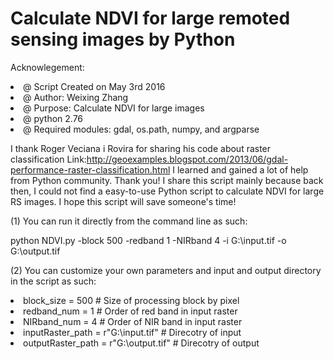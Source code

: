 # Calculate NDVI for large remoted sensing images by Python

Acknowlegement:
<li>   @ Script Created on May 3rd 2016</li>
<li>   @ Author: Weixing Zhang</li>
<li>   @ Purpose: Calculate NDVI for large images</li>
<li>   @ python 2.76</li>
<li>   @ Required modules: gdal, os.path, numpy, and argparse</li>


I thank Roger Veciana i Rovira for sharing his code about raster classification
Link:http://geoexamples.blogspot.com/2013/06/gdal-performance-raster-classification.html
I learned and gained a lot of help from Python community. Thank you!
I share this script mainly because back then, I could not find a easy-to-use Python script to
calculate NDVI for large RS images. I hope this script will save someone's time! 

(1) You can run it directly from the command line as such:

python NDVI.py -block 500 -redband 1 -NIRband 4 -i G:\input.tif -o G:\output.tif

(2) You can customize your own parameters and input and output directory in the script as such:
 
<li>   block_size = 500                     # Size of processing block by pixel</li>
<li>   redband_num = 1                      # Order of red band in input raster</li>
<li>   NIRband_num = 4                      # Order of NIR band in input raster</li>
<li>   inputRaster_path = r"G:\input.tif"   # Direcotry of input</li>
<li>   outputRaster_path = r"G:\output.tif" # Direcotry of output</li>

